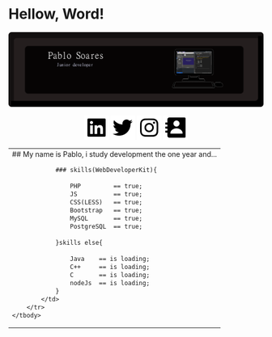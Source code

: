 # Hellow, Word!
 
 ![alt text](https://github.com/idpablo/idpablo/blob/main/img/banner.png)

 <p align="center">
        <a href="https://www.linkedin.com/in/idpablo/" target="_blank"><img src="https://github.com/idpablo/idpablo/blob/main/icon/bxl-linkedin-square.svg"></a>
        <a href="https://twitter.com/MakerLeal" target="_blank"><img src="https://github.com/idpablo/idpablo/blob/main/icon/bxl-twitter.svg"></a>
        <a href="https://www.instagram.com/idpabl/" target="_blank"><img src="https://github.com/idpablo/idpablo/blob/main/icon/bxl-instagram.svg"></a>
        <a mailto:pablo.soares.dev@gmail.com" target="_blank"><img src="https://github.com/idpablo/idpablo/blob/main/icon/bxs-contact.svg"></a>
</p>

<table>
     <tbody>
        <tr>
            <td>
                ## My name is Pablo, i study development the one year and...

                ### skills(WebDeveloperKit){
                    
                    PHP         == true;
                    JS          == true;
                    CSS(LESS)   == true;
                    Bootstrap   == true;
                    MySQL       == true;
                    PostgreSQL  == true;

                }skills else{

                    Java    == is loading;
                    C++     == is loading;
                    C       == is loading;
                    nodeJs  == is loading;
                }
            </td>
        </tr>
    </tbody>
</table>



